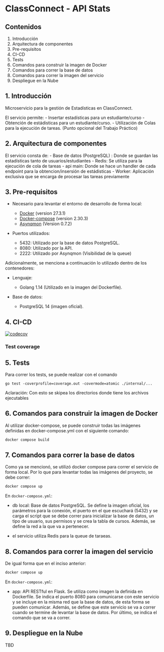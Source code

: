 # ClassConnect - API Stats

## Contenidos
1. Introducción
2. Arquitectura de componentes
3. Pre-requisitos
4. CI-CD
5. Tests
6. Comandos para construir la imagen de Docker
7. Comandos para correr la base de datos
8. Comandos para correr la imagen del servicio
9. Despliegue en la Nube 

## 1. Introducción

Microservicio para la gestión de Estadísticas en ClassConnect.

El servicio permite:
    - Insertar estadísticas para un estudiante/curso
    - Obtención de estádisticas para un estudiante/curso.
    - Utilización de Colas para la ejecución de tareas. (Punto opcional del Trabajo Práctico)
    
## 2. Arquitectura de componentes

El servicio consta de:
    - Base de datos (PostgreSQL) : Donde se guardan las estadísticas tanto de usuarios/estudiantes
    - Redis: Se utiliza para la ejecución de cola de tareas
    - api main: Donde se hace un handler de cada endpoint para la obtencion/insersión de estádisticas
    - Worker: Aplicación exclusiva que se encarga de procesar las tareas previamente

## 3. Pre-requisitos
- Necesario para levantar el entorno de desarrollo de forma local:
    - [Docker](https://docs.docker.com/get-started/introduction/) (version 27.3.1) 
    - [Docker-compose](https://docs.docker.com/compose/install/) (version 2.30.3)
    - [Asynqmon](https://github.com/hibiken/asynqmon) (Version 0.7.2)

- Puertos utilizados: 
    - 5432: Utilizado por la base de datos PostgreSQL.
    - 8080: Utilizado por la API.
    - 2222: Utilizado por Asynqmon (Visibilidad de la queue)

Adicionalmente, se menciona a continuación lo utilizado dentro de los contenedores:

- Lenguaje:
    - Golang 1.14 (Utilizado en la imagen del Dockerfile).

- Base de datos:
    - PostgreSQL 14 (imagen oficial).


## 4. CI-CD

[![codecov](https://codecov.io/gh/1c2025-IngSoftware2-g7/service_stats/branch/feature%2Ftests/graph/badge.svg?token=51BR8Q143V)](https://codecov.io/gh/1c2025-IngSoftware2-g7/service_stats)

### Test coverage


## 5. Tests

Para correr los tests, se puede realizar con el comando

``` go test -coverprofile=coverage.out -covermode=atomic ./internal/... ``` 

Aclaración: Con esto se skipea los directorios donde tiene los archivos ejecutables

## 6. Comandos para construir la imagen de Docker
Al utilizar docker-compose, se puede construir todas las imágenes definidas en docker-compose.yml con el siguiente comando:
```bash
docker compose build
```

## 7. Comandos para correr la base de datos
Como ya se mencionó, se utilizó docker compose para correr el servicio de forma local. Por lo que para levantar todas las imágenes del proyecto, se debe correr:
```bash
docker compose up
```

En ```docker-compose.yml```:
- db local: Base de datos PostgreSQL. Se define la imagen oficial, los parámetros para la conexión, el puerto en el que escuchará (5432) y se carga el script que se debe correr para inicializar la base de datos, un tipo de usuario, sus permisos y se crea la tabla de cursos. Además, se define la red a la que va a pertenecer.  

- el servicio utiliza Redis para la queue de taraeas.

## 8. Comandos para correr la imagen del servicio
De igual forma que en el inciso anterior:
```bash
docker compose up
```

En ```docker-compose.yml```:
- app: API RESTful en Flask. Se utiliza como imagen la definida en Dockerfile. Se indica el puerto 8080 para comunicarse con este servicio y se incluye en la misma red que la base de datos, de esta forma se pueden comunicar. Además, se define que este servicio se va a correr cuando se termine de levantar la base de datos. Por último, se indica el comando que se va a correr.


## 9. Despliegue en la Nube 

TBD

